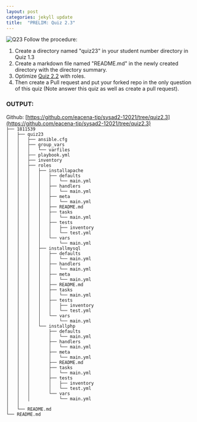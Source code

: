 ```yaml
---
layout: post
categories: jekyll update
title:  "PRELIM: Quiz 2.3"
---
```

![Q23](https://user-images.githubusercontent.com/75419236/104220107-fb5ec480-5479-11eb-8ef6-dda2f6c8ac8c.png)
Follow the procedure:
1. Create a directory named "quiz23" in your student number directory in Quiz 1.3
2. Create a markdown file named "README.md" in the newly created directory with the directory summary.
3. Optimize [Quiz 2.2](https://tip.instructure.com/courses/14417/quizzes/121833) with roles.
4. Then create a Pull request and put your forked repo in the only question of this quiz (Note answer this quiz as well as create a pull request).  
### OUTPUT:  
Github: [https://github.com/eacena-tip/sysad2-12021/tree/quiz2.3](https://github.com/eacena-tip/sysad2-12021/tree/quiz2.3)  
`├── 1811539`  
`│   ├── quiz23`  
`│   │   ├── ansible.cfg`  
`│   │   ├── group_vars`  
`│   │   │   └── varfiles`  
`│   │   ├── playbook.yml`  
`│   │   ├── inventory`  
`│   │   ├── roles`  
`│   │   │   ├── installapache`  
`│   │   │   │   ├── defaults`  
`│   │   │   │   │   └── main.yml`  
`│   │   │   │   ├── handlers`  
`│   │   │   │   │   └── main.yml`  
`│   │   │   │   ├── meta`  
`│   │   │   │   │   └── main.yml`  
`│   │   │   │   ├── README.md`  
`│   │   │   │   ├── tasks`  
`│   │   │   │   │   └── main.yml`  
`│   │   │   │   ├── tests`  
`│   │   │   │   │   ├── inventory`  
`│   │   │   │   │   └── test.yml`  
`│   │   │   │   └── vars`  
`│   │   │   │       └── main.yml`  
`│   │   │   ├── installmysql`  
`│   │   │   │   ├── defaults`  
`│   │   │   │   │   └── main.yml`  
`│   │   │   │   ├── handlers`  
`│   │   │   │   │   └── main.yml`  
`│   │   │   │   ├── meta`  
`│   │   │   │   │   └── main.yml`  
`│   │   │   │   ├── README.md`  
`│   │   │   │   ├── tasks`  
`│   │   │   │   │   └── main.yml`  
`│   │   │   │   ├── tests`  
`│   │   │   │   │   ├── inventory`  
`│   │   │   │   │   └── test.yml`  
`│   │   │   │   └── vars`  
`│   │   │   │       └── main.yml`  
`│   │   │   └── installphp`  
`│   │   │       ├── defaults`  
`│   │   │       │   └── main.yml`  
`│   │   │       ├── handlers`  
`│   │   │       │   └── main.yml`  
`│   │   │       ├── meta`  
`│   │   │       │   └── main.yml`  
`│   │   │       ├── README.md`  
`│   │   │       ├── tasks`  
`│   │   │       │   └── main.yml`  
`│   │   │       ├── tests`  
`│   │   │       │   ├── inventory`  
`│   │   │       │   └── test.yml`  
`│   │   │       └── vars`  
`│   │   │           └── main.yml`  
`│   │   `    
`│   └── README.md`  
`└── README.md`  

